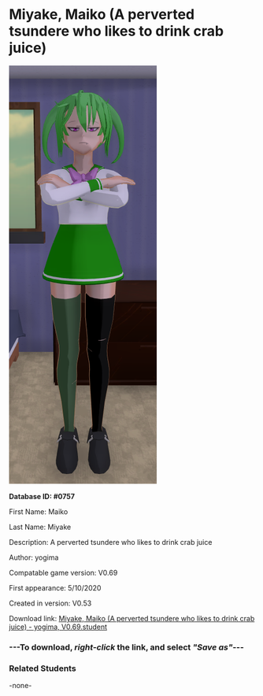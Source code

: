 # Miyake, Maiko (A perverted tsundere who likes to drink crab juice)

<img src="../../Files/Images/Miyake, Maiko (A perverted tsundere who likes to drink crab juice).png" title="Miyake, Maiko (A perverted tsundere who likes to drink crab juice) - yogima, V0.69">

**Database ID: #0757**

First Name: Maiko

Last Name: Miyake

Description: A perverted tsundere who likes to drink crab juice

Author: yogima

Compatable game version: V0.69

First appearance: 5/10/2020

Created in version: V0.53

Download link: <a href="https://raw.githubusercontent.com/Arbiter1223/Daigaku-Gurashi-Custom-Students/master/Files/Student%20Files/Miyake%2C%20Maiko%20(A%20perverted%20tsundere%20who%20likes%20to%20drink%20crab%20juice)%20-%20yogima%2C%20V0.69.student">Miyake, Maiko (A perverted tsundere who likes to drink crab juice) - yogima, V0.69.student</a>

### ---**To download, _right-click_ the link, and select _"Save as"_**---

### Related Students

-none-
